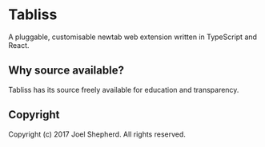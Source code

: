 # Tabliss

A pluggable, customisable newtab web extension written in TypeScript and React.

## Why source available?

Tabliss has its source freely available for education and transparency.

## Copyright

Copyright (c) 2017 Joel Shepherd. All rights reserved.
